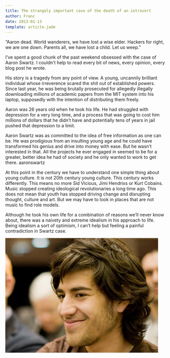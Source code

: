 ```yaml
---
title: The strangely important case of the death of an introvert
author: Franc
date: 2013-01-13
template: article.jade
---
```


“Aaron dead. World wanderers, we have lost a wise elder. Hackers for right, we are one down. Parents all, we have lost a child. Let us weep.”

I’ve spent a good chunk of the past weekend obsessed with the case of Aaron Swartz. I couldn’t help to read every bit of news, every opinion, every blog post he wrote.

His story is a tragedy from any point of view. A young, uncannily brilliant individual whose irreverence scared the shit out of established powers. Since last year, he was being brutally prosecuted for allegedly illegally downloading millions of academic papers from the MIT system into his laptop, supposedly with the intention of distributing them freely.

Aaron was 26 years old when he took his life. He had struggled with depression for a very long time, and a process that was going to cost him millions of dollars that he didn’t have and potentially tens of years in jail pushed that depression to a limit.

Aaron Swartz was as committed to the idea of free information as one can be. He was prodigious from an insulting young age and he could have transformed his genius and drive into money with ease. But he wasn’t interested in that. All the projects he ever engaged in seemed to be for a greater, better idea he had of society and he only wanted to work to get there.
aaronswartz

At this point in the century we have to understand one simple thing about young culture. It is not 20th century young culture. This century works differently. This means no more Sid Vicious, Jimi Hendrixs or Kurt Cobains. Music stopped creating ideological revolutionaries a long time ago. This does not mean that youth has stopped driving change and disrupting thought, culture and art. But we may have to look in places that are not music to find role models.

Although he took his own life for a combination of reasons we’ll never know about, there was a naivety and extreme idealism in his approach to life. Being idealism a sort of optimism, I can’t help but feeling a painful contradiction in Swartz case.

![Aaron Swartz](aaronswartz.jpg)